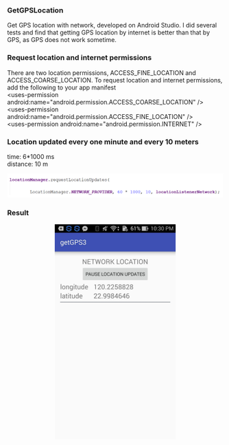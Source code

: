### GetGPSLocation
Get GPS location with network, developed on Android Studio.
I did several tests and find that getting GPS location by internet is better than that by GPS, as GPS does not work sometime. 

### Request location and internet permissions
There are two location permissions, ACCESS_FINE_LOCATION and ACCESS_COARSE_LOCATION.
To request location and internet permissions, add the following to your app manifest\
    \<uses-permission android:name="android.permission.ACCESS_COARSE_LOCATION" />\
    \<uses-permission android:name="android.permission.ACCESS_FINE_LOCATION" />\
    \<uses-permission android:name="android.permission.INTERNET" />
    
### Location updated every one minute and every 10 meters
time: 6*1000 ms\
distance: 10 m
<p align="center"/>
<img src="pic/update_snapshot.png" />

### Result
<p align="center"/>
<img src="pic/result.jpg" height="500" />
